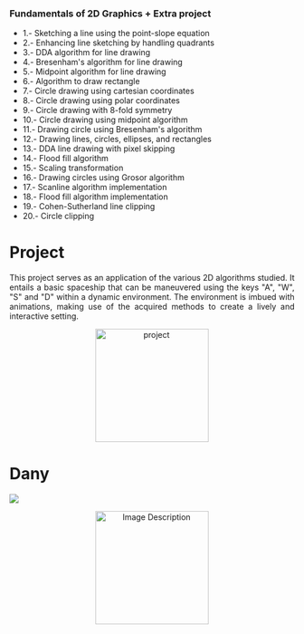 ### Fundamentals of 2D Graphics + Extra project

- 1.-  Sketching a line using the point-slope equation
- 2.-  Enhancing line sketching by handling quadrants
- 3.-  DDA algorithm for line drawing
- 4.-  Bresenham's algorithm for line drawing
- 5.-  Midpoint algorithm for line drawing
- 6.-  Algorithm to draw rectangle
- 7.- Circle drawing using cartesian coordinates
- 8.- Circle drawing using polar coordinates
- 9.- Circle drawing with 8-fold symmetry
- 10.- Circle drawing using midpoint algorithm
- 11.- Drawing circle using Bresenham's algorithm
- 12.- Drawing lines, circles, ellipses, and rectangles
- 13.- DDA line drawing with pixel skipping
- 14.- Flood fill algorithm
- 15.- Scaling transformation
- 16.- Drawing circles using Grosor algorithm
- 17.- Scanline algorithm implementation
- 18.- Flood fill algorithm implementation
- 19.- Cohen-Sutherland line clipping
- 20.- Circle clipping

# Project
<div style="text-align: justify;">
This project serves as an application of the various 2D algorithms studied. It entails a basic spaceship that can be maneuvered using the keys "A", "W", "S" and "D" within a dynamic environment. The environment is imbued with animations, making use of the acquired methods to create a lively and interactive setting.
</div>

<p align="center">
  <img src="https://cdn-icons-png.flaticon.com/512/5273/5273716.png" alt="project"  width="200">
</p>


# Dany

![](https://computerworldmexico.com.mx/wp-content/uploads/2021/03/Java.jpg)

<p align="center">
  <img src="https://cdn-icons-png.flaticon.com/512/5273/5273716.png" alt="Image Description"  width="200">
</p>


